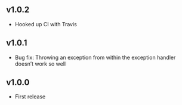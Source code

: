 ## v1.0.2

* Hooked up CI with Travis

## v1.0.1

* Bug fix: Throwing an exception from within the exception handler doesn’t work so well 

## v1.0.0

* First release